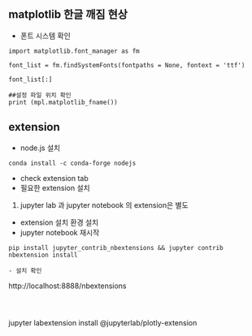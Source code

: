 
## matplotlib 한글 깨짐 현상 
- 폰트 시스템 확인
```
import matplotlib.font_manager as fm

font_list = fm.findSystemFonts(fontpaths = None, fontext = 'ttf')

font_list[:]
```


```
##설정 파일 위치 확인
print (mpl.matplotlib_fname())
```

## extension
- node.js 설치 
```
conda install -c conda-forge nodejs
```

- check extension tab
- 필요한 extension 설치 


1. jupyter lab 과 jupyter notebook 의 extension은 별도




- extension 설치 환경 설치 
- jupyter notebook 재시작 
```
pip install jupyter_contrib_nbextensions && jupyter contrib nbextension install 
```


```
- 설치 확인
```
http://localhost:8888/nbextensions  
```



```
jupyter labextension install @jupyterlab/plotly-extension
```
